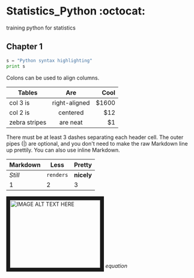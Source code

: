 # Statistics_Python :octocat:
training python for statistics


## Chapter 1



```python
s = "Python syntax highlighting"
print s
```
Colons can be used to align columns.

| Tables        | Are           | Cool  |
| ------------- |:-------------:| -----:|
| col 3 is      | right-aligned | $1600 |
| col 2 is      | centered      |   $12 |
| zebra stripes | are neat      |    $1 |

There must be at least 3 dashes separating each header cell.
The outer pipes (|) are optional, and you don't need to make the 
raw Markdown line up prettily. You can also use inline Markdown.

Markdown | Less | Pretty
--- | --- | ---
*Still* | `renders` | **nicely**
1 | 2 | 3

<a href="https://www.youtube.com/watch?v=KWGrPNqz4uc
" target="_blank"><img src="" 
alt="IMAGE ALT TEXT HERE" width="240" height="180" border="10" /></a>
$equation$
